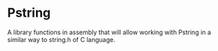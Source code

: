 # Pstring
A library functions in assembly that will allow working with Pstring in a similar way to string.h of C language. 
